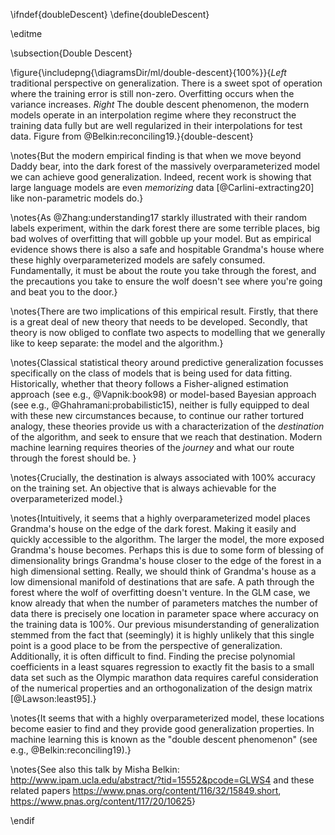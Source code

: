 \ifndef{doubleDescent}
\define{doubleDescent}

\editme

\subsection{Double Descent}

  
\figure{\includepng{\diagramsDir/ml/double-descent}{100%}}{*Left* traditional perspective on generalization. There is a sweet spot of operation where the training error is still non-zero. Overfitting occurs when the variance increases. *Right* The double descent phenomenon, the modern models operate in an interpolation regime where they reconstruct the training data fully but are well regularized in their interpolations for test data. Figure from @Belkin:reconciling19.}{double-descent}



\notes{But the modern empirical finding is that when we move beyond Daddy bear,
into the dark forest of the massively overparameterized model we can
achieve good generalization. Indeed, recent work is showing that large language models are even *memorizing* data [@Carlini-extracting20] like non-parametric models do.}

\notes{As @Zhang:understanding17 starkly illustrated with
their random labels experiment, within the dark forest there are some
terrible places, big bad wolves of overfitting that will gobble up
your model. But as empirical evidence shows there is also a safe and
hospitable Grandma's house where these highly overparameterized models
are safely consumed. Fundamentally, it must be about the route you
take through the forest, and the precautions you take to ensure the
wolf doesn't see where you're going and beat you to the door.}

\notes{There are two implications of this empirical result. Firstly,
that there is a great deal of new theory that needs to be
developed. Secondly, that theory is now obliged to conflate two
aspects to modelling that we generally like to keep separate: the
model and the algorithm.}

\notes{Classical statistical theory around predictive generalization
focusses specifically on the class of models that is being used for
data fitting. Historically, whether that theory follows a
Fisher-aligned estimation approach (see e.g., @Vapnik:book98) or
model-based Bayesian approach (see e.g., @Ghahramani:probabilistic15),
neither is fully equipped to deal with these new circumstances
because, to continue our rather tortured analogy, these theories
provide us with a characterization of the *destination* of the
algorithm, and seek to ensure that we reach that destination. Modern
machine learning requires theories of the *journey* and what our route
through the forest should be. }

\notes{Crucially, the destination is always associated with 100%
accuracy on the training set. An objective that is always achievable
for the overparameterized model.}

\notes{Intuitively, it seems that a highly overparameterized model
places Grandma's house on the edge of the dark forest. Making it
easily and quickly accessible to the algorithm. The larger the model,
the more exposed Grandma's house becomes. Perhaps this is due to some
form of blessing of dimensionality brings Grandma's house closer to
the edge of the forest in a high dimensional setting. Really, we
should think of Grandma's house as a low dimensional manifold of
destinations that are safe. A path through the forest where the wolf
of overfitting doesn't venture. In the GLM case, we know already that
when the number of parameters matches the number of data there is
precisely one location in parameter space where accuracy on the
training data is 100%. Our previous misunderstanding of generalization
stemmed from the fact that (seemingly) it is highly unlikely that this
single point is a good place to be from the perspective of
generalization. Additionally, it is often difficult to find. Finding
the precise polynomial coefficients in a least squares regression to
exactly fit the basis to a small data set such as the Olympic marathon
data requires careful consideration of the numerical properties and an
orthogonalization of the design matrix [@Lawson:least95].}

\notes{It seems that with a highly overparameterized model, these
locations become easier to find and they provide good generalization
properties. In machine learning this is known as the "double descent
phenomenon" (see e.g., @Belkin:reconciling19).}

\notes{See also this talk by Misha Belkin:  <http://www.ipam.ucla.edu/abstract/?tid=15552&pcode=GLWS4> and these related papers <https://www.pnas.org/content/116/32/15849.short>, <https://www.pnas.org/content/117/20/10625>}


\endif
